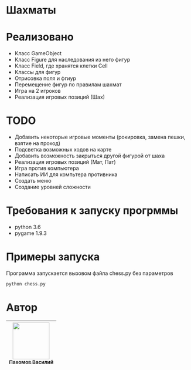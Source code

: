 # Шахматы 

# Реализовано 
* Класс GameObject 
* Класс Figure для наследования из него фигур
* Класс Field, где хранятся клетки Cell
* Классы для фигур
* Отрисовка поля и фгиур
* Перемещение фигур по правилам шахмат
* Игра на 2 игроков
* Реализация игровых позиций (Шах)

# TODO
* Добавить некоторые игровые моменты (рокировка, замена пешки, взятие на проход)
* Подсветка возможных ходов на карте 
* Добавить возможность закрыться другой фигурой от шаха
* Реализация игровых позиций (Мат, Пат)
* Игра против компьютера 
* Написать ИИ для компьтера противника 
* Создать меню
* Создание уровней сложности

# Требования к запуску прогрммы 
* python 3.6
* pygame 1.9.3

# Примеры запуска 
Программа запускается вызовом файла chess.py без параметров
```sh 
python chess.py
```

# Автор 
| [<img src="https://avatars0.githubusercontent.com/u/37302383?s=460&v=4" width="100px;"/><br /><sub><b>Пахомов Василий</b></sub>](https://github.com/vaspahomov)<br /> |
|---|
